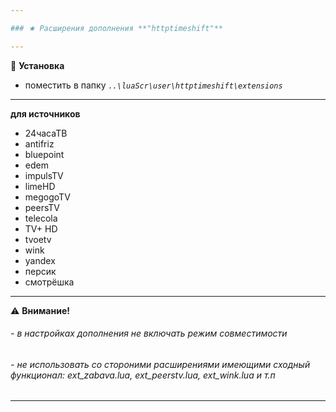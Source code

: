 ```yaml
---

### ★ Расширения дополнения **"httptimeshift"**

---
```

📌 **Установка**
- поместить в папку _`..\luaScr\user\httptimeshift\extensions`_

---

**для источников**
- 24часаТВ
- antifriz
- bluepoint
- edem
- impulsTV
- limeHD
- megogoTV
- peersTV
- telecola
- TV+ HD
- tvoetv
- wink
- yandex
- персик
- смотрёшка

---

⚠ **Внимание!**
###### - _в настройках дополнения не включать режим совместимости_
###### - _не использовать со стороними расширениями имеющими сходный функционал: ext_zabava.lua, ext_peerstv.lua, ext_wink.lua и т.п_

---
